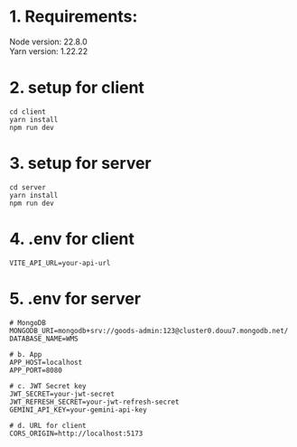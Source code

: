 # 1. Requirements:
Node version: 22.8.0  
Yarn version: 1.22.22

# 2. setup for client
    cd client  
    yarn install  
    npm run dev

# 3. setup for server
    cd server  
    yarn install  
    npm run dev

# 4. .env for client
    VITE_API_URL=your-api-url

# 5. .env for server
    # MongoDB
    MONGODB_URI=mongodb+srv://goods-admin:123@cluster0.douu7.mongodb.net/
    DATABASE_NAME=WMS

    # b. App
    APP_HOST=localhost
    APP_PORT=8080

    # c. JWT Secret key
    JWT_SECRET=your-jwt-secret
    JWT_REFRESH_SECRET=your-jwt-refresh-secret
    GEMINI_API_KEY=your-gemini-api-key

    # d. URL for client
    CORS_ORIGIN=http://localhost:5173
